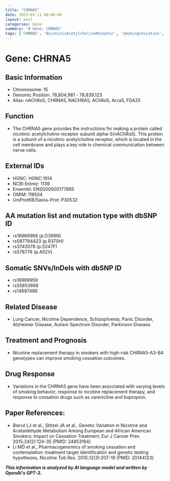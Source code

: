 ```yaml
---
title: "CHRNA5"
date: 2023-05-11 00:00:00
layout: post
categories: Gene
summary: "# Gene: CHRNA5"
tags: ['CHRNA5', 'NicotinicAcetylcholineReceptor', 'SmokingCessation', 'DrugResponse', 'GeneticVariation', 'LungCancer', 'NeurologicalDisorders', 'Pharmacogenomics']
---
```


# Gene: CHRNA5

## Basic Information
- Chromosome: 15
- Genomic Position: 78,804,981 - 78,839,123
- Alias: nAChRα5, CHRNA5, NACHRA5, AChRα5, Acra5, FDA25

## Function 
- The CHRNA5 gene provides the instructions for making a protein called nicotinic acetylcholine receptor subunit alpha-5(nAChRα5). This protein is a subunit of a nicotinic acetylcholine receptor, which is located in the cell membrane and plays a key role in chemical communication between nerve cells.

## External IDs
- HGNC: HGNC:1914
- NCBI Entrez: 1139
- Ensembl: ENSG00000177885
- OMIM: 118504
- UniProtKB/Swiss-Prot: P30532

## AA mutation list and mutation type with dbSNP ID
- rs16969968 (p.D398N)
- rs587784423 (p.R370H)
- rs3743078 (p.S247F)
- rs578776 (p.A52V)

## Somatic SNVs/InDels with dbSNP ID
- rs16969959
- rs55853698
- rs14687486

## Related Disease
- Lung Cancer, Nicotine Dependence, Schizophrenia, Panic Disorder, Alzheimer Disease, Autism Spectrum Disorder, Parkinson Disease.

## Treatment and Prognosis
- Nicotine replacement therapy in smokers with high-risk CHRNA5-A3-B4 genotypes can improve smoking cessation outcomes.

## Drug Response
- Variations in the CHRNA5 gene have been associated with varying levels of smoking behavior, response to nicotine replacement therapy, and response to cessation drugs such as varenicline and bupropion.

## Paper References:
- Bierut LJ et al., Stitzel JA et al., Genetic Variation in Nicotine and Acetaldehyde Metabolism Among European and African American Smokers: Impact on Cessation Treatment, Eur J Cancer Prev. 2015;24(2):124-35 [PMID: 24853194]
- Li MD et al., Pharmacogenomics of smoking cessation and contemplation: treatment target identification and genetic testing hypotheses, Nicotine Tob Res. 2010;12(3):207-19 [PMID: 20144123]

**_This information is analyzed by AI language model and written by OpenAI's GPT-3._**